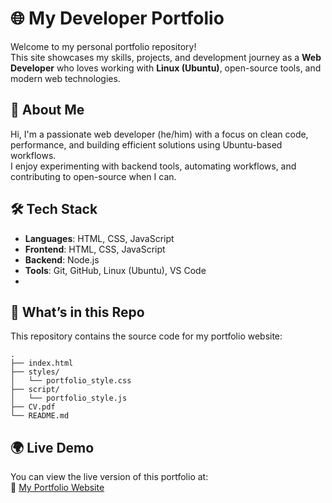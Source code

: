 # 🌐 My Developer Portfolio

Welcome to my personal portfolio repository!  
This site showcases my skills, projects, and development journey as a **Web Developer** who loves working with **Linux (Ubuntu)**, open-source tools, and modern web technologies.

## 🚀 About Me

Hi, I'm a passionate web developer (he/him) with a focus on clean code, performance, and building efficient solutions using Ubuntu-based workflows.  
I enjoy experimenting with backend tools, automating workflows, and contributing to open-source when I can.

## 🛠️ Tech Stack

- **Languages**: HTML, CSS, JavaScript
- **Frontend**: HTML, CSS, JavaScript
- **Backend**: Node.js
- **Tools**: Git, GitHub, Linux (Ubuntu), VS Code
- 
## 📁 What’s in this Repo

This repository contains the source code for my portfolio website:

```
.
├── index.html               
├── styles/
│   └── portfolio_style.css  
├── script/
│   └── portfolio_style.js    
├── CV.pdf                   
└── README.md                
```
## 🌍 Live Demo

You can view the live version of this portfolio at:  
🔗 [My Portfolio Website](https://techelectronic.github.io/Portfolio)


